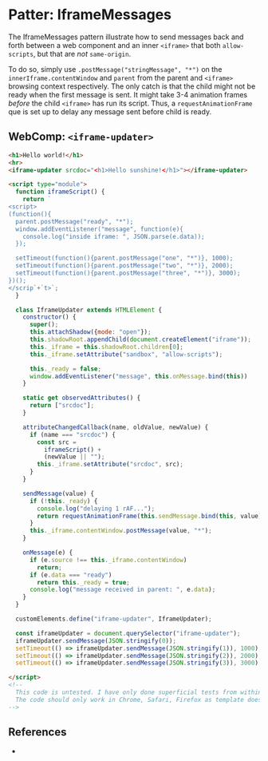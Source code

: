# Patter: IframeMessages

The IframeMessages pattern illustrate how to send messages back and forth between a web component 
and an inner `<iframe>` that both `allow-scripts`, but that are *not* `same-origin`.

To do so, simply use `.postMessage("stringMessage", "*")` on the `innerIframe.contentWindow` and
`parent` from the parent and `<iframe>` browsing context respectively. The only catch is that the
child might not be ready when the first message is sent. It might take 3-4 animation frames 
*before* the child `<iframe>` has run its script. Thus, a `requestAnimationFrame` que is set up
to delay any message sent before child is ready.

## WebComp: `<iframe-updater>`

```html
<h1>Hello world!</h1>
<hr>
<iframe-updater srcdoc="<h1>Hello sunshine!</h1>"></iframe-updater>

<script type="module">
  function iframeScript() {
    return `
<script>
(function(){
  parent.postMessage("ready", "*");
  window.addEventListener("message", function(e){
    console.log("inside iframe: ", JSON.parse(e.data));
  });

  setTimeout(function(){parent.postMessage("one", "*")}, 1000);
  setTimeout(function(){parent.postMessage("two", "*")}, 2000);
  setTimeout(function(){parent.postMessage("three", "*")}, 3000);
})();
</scrip`+`t>`;
  }

  class IframeUpdater extends HTMLElement {
    constructor() {
      super();
      this.attachShadow({mode: "open"});
      this.shadowRoot.appendChild(document.createElement("iframe"));
      this._iframe = this.shadowRoot.children[0];
      this._iframe.setAttribute("sandbox", "allow-scripts");

      this._ready = false;
      window.addEventListener("message", this.onMessage.bind(this))
    }

    static get observedAttributes() {
      return ["srcdoc"];
    }

    attributeChangedCallback(name, oldValue, newValue) {
      if (name === "srcdoc") {
        const src =
          iframeScript() +
          (newValue || "");
        this._iframe.setAttribute("srcdoc", src);
      }
    }

    sendMessage(value) {
      if (!this._ready) {                                                      //delay sending this message until
        console.log("delaying 1 rAF...");
        return requestAnimationFrame(this.sendMessage.bind(this, value));    //inner iframe is ready to receive messages
      }
      this._iframe.contentWindow.postMessage(value, "*");
    }

    onMessage(e) {
      if (e.source !== this._iframe.contentWindow)
        return;
      if (e.data === "ready")
        return this._ready = true;
      console.log("message received in parent: ", e.data);
    }
  }

  customElements.define("iframe-updater", IframeUpdater);

  const iframeUpdater = document.querySelector("iframe-updater");
  iframeUpdater.sendMessage(JSON.stringify(0));
  setTimeout(() => iframeUpdater.sendMessage(JSON.stringify(1)), 1000);
  setTimeout(() => iframeUpdater.sendMessage(JSON.stringify(2)), 2000);
  setTimeout(() => iframeUpdater.sendMessage(JSON.stringify(3)), 3000);

</script>
<!--
  This code is untested. I have only done superficial tests from within devtools in Chrome.
  The code should only work in Chrome, Safari, Firefox as template does not work in IE and Edge.
-->
```

## References

 * 